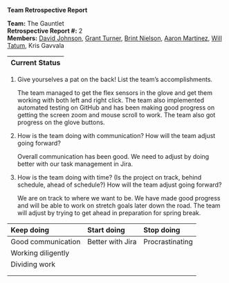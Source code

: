**Team Retrospective Report**

**Team:** The Gauntlet  
**Retrospective Report \#:** 2  
**Members:** [David Johnson](mailto:bluetech314@tamu.edu), [Grant Turner](mailto:grantt731@tamu.edu), [Brint Nielson](mailto:brintcnielson@tamu.edu), [Aaron Martinez](mailto:aaron33@tamu.edu), [Will Tatum](mailto:willtaaa@tamu.edu), Kris Gavvala

| Current Status |
| :---- |

1. Give yourselves a pat on the back\! List the team’s accomplishments.

   The team managed to get the flex sensors in the glove and get them working with both left and right click. The team also implemented automated testing on GitHub and has been making good progress on getting the screen zoom and mouse scroll to work. The team also got progress on the glove buttons.

2. How is the team doing with communication? How will the team adjust going forward? 

   Overall communication has been good. We need to adjust by doing better with our task management in Jira.

3. How is the team doing with time? (Is the project on track, behind schedule, ahead of schedule?) How will the team adjust going forward?  
     
   We are on track to where we want to be. We have made good progress and will be able to work on stretch goals later down the road. The team will adjust by trying to get ahead in preparation for spring break.

| Keep doing | Start doing | Stop doing |
| :---- | :---- | :---- |
| Good communication | Better with Jira | Procrastinating |
| Working diligently |  |  |
| Dividing work |  |  |
|  |  |  |
|  |  |  |


